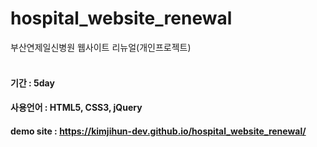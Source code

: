 # hospital_website_renewal
부산연제일신병원 웹사이트 리뉴얼(개인프로젝트)
<br><br>

#### 기간 : 5day
#### 사용언어 : HTML5, CSS3, jQuery
#### demo site : https://kimjihun-dev.github.io/hospital_website_renewal/
<br><br>
